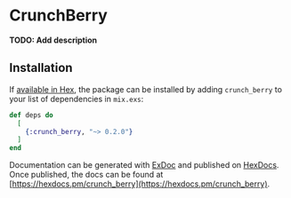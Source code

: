 # CrunchBerry

**TODO: Add description**

## Installation

If [available in Hex](https://hex.pm/docs/publish), the package can be installed
by adding `crunch_berry` to your list of dependencies in `mix.exs`:

```elixir
def deps do
  [
    {:crunch_berry, "~> 0.2.0"}
  ]
end
```

Documentation can be generated with [ExDoc](https://github.com/elixir-lang/ex_doc)
and published on [HexDocs](https://hexdocs.pm). Once published, the docs can
be found at [https://hexdocs.pm/crunch_berry](https://hexdocs.pm/crunch_berry).


